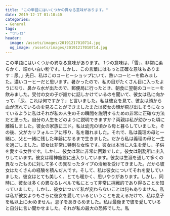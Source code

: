 ```yaml
---
title: "この単語にはいくつかの異なる意味があります。"
date: 2019-12-17 01:10:40
categories:
- General
tags:
- "ウレロ"
header:
  image: /assets/images/20191217010714.jpg
  og_image: /assets/images/20191217010714.jpg
---
```


この単語にはいくつかの異なる意味があります。 1つの意味は、「雪」、非常に柔らかく、細かい白い粉です。しかし、この言葉にはもっと正確な意味もあります：尿。」先日、私はこのコーヒーショップにいて、熱いコーヒーを飲みました。濃いコーヒーだと思います。暑かったので、私の目がたくさん目に入ったようになり、鼻から水が出たので、郵便局に行ったとき、朝食に翌朝のコーヒーを飲みました。受付の女の子が誰かに話しかけているのを聞いて、彼女は私に向かって、「尿、これは何ですか？」と言いました。私は彼女を見て、彼女は顔から血が流れているのを見ることができましたまたは彼女の顔が飛び出しそうになっているように私はそれが私の人生のその瞬間を説明するための非常に正確な方法だと思った。自分の人生をどのように説明できますか？両親は私が幼かった頃に離婚しました。彼女の家族にエド。私は幼児の頃から母と暮らしていました。その後、父がカリフォルニアに移り、私を離れました。それで、私は義理の母と一緒に、父と一緒に残した年齢になるまで生きました。だから私は義理の母と一生を過ごしました。彼女は非常に特別な女性です。彼女は本当に人生を愛し、子供を愛する女性です。しかし、彼女は常に非常に困難でした。彼女は刑務所に出入りしています。彼女は精神施設に出入りしています。彼女は生涯を通して多くの異なったものに対して多くの異なったタイプの治療を受けてきました。だから彼女はたくさんの経験を積んだ人です。そして、私は彼女についてそれを愛していました。彼女はとても美しく、とても暖かく、思いやりがあります。しかし、同時に、彼女は多くの異なるレベルで私にとって非常に挑戦的であり得ることを知っていました。しかし、彼女について私が変わらないことは何もありません。私は私が彼女よりもさらに彼女を愛しているということを変えるだけで、私は息子を私以上にdoめません。息子をあきらめました。私は最後まで彼を愛していると自分に言い聞かせました。それが私の最大の恐怖でした。私
